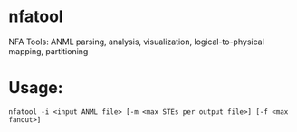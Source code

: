 # nfatool
NFA Tools:  ANML parsing, analysis, visualization, logical-to-physical mapping, partitioning

# Usage:
`
nfatool -i <input ANML file> [-m <max STEs per output file>] [-f <max fanout>]
`

